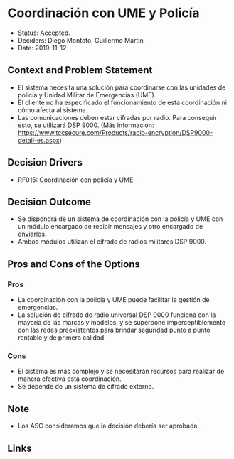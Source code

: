 # Coordinación con UME y Policía

* Status: Accepted.
* Deciders: Diego Montoto, Guillermo Martín
* Date: 2019-11-12

## Context and Problem Statement
* El sistema necesita una solución para coordinarse con las unidades de policía y Unidad Militar de Emergencias (UME). 
* El cliente no ha especificado el funcionamiento de esta coordinación ni cómo afecta al sistema.
* Las comunicaciones deben estar cifradas por radio. Para conseguir esto, se utilizará DSP 9000. (Más información: https://www.tccsecure.com/Products/radio-encryption/DSP9000-detail-es.aspx)

## Decision Drivers
* RF015: Coordinación con policía y UME.

## Decision Outcome
* Se dispondrá de un sistema de coordinación con la policía y UME con un módulo encargado de recibir mensajes y otro encargado de enviarlos.
* Ambos módulos utilizan el cifrado de radios militares DSP 9000.

## Pros and Cons of the Options

### Pros
* La coordinación con la policía y UME puede facilitar la gestión de emergencias.
* La solución de cifrado de radio universal DSP 9000 funciona con la mayoría de las marcas y modelos, y se superpone imperceptiblemente con las redes preexistentes para brindar seguridad punto a punto rentable y de primera calidad.

### Cons
* El sistema es más complejo y se necesitarán recursos para realizar de manera efectiva esta coordinación.
* Se depende de un sistema de cifrado externo.

## Note
* Los ASC consideramos que la decisión debería ser aprobada.

## Links
